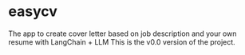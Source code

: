 # easycv
The app to create cover letter based on job description and your own resume with LangChain + LLM
This is the v0.0 version of the project.
